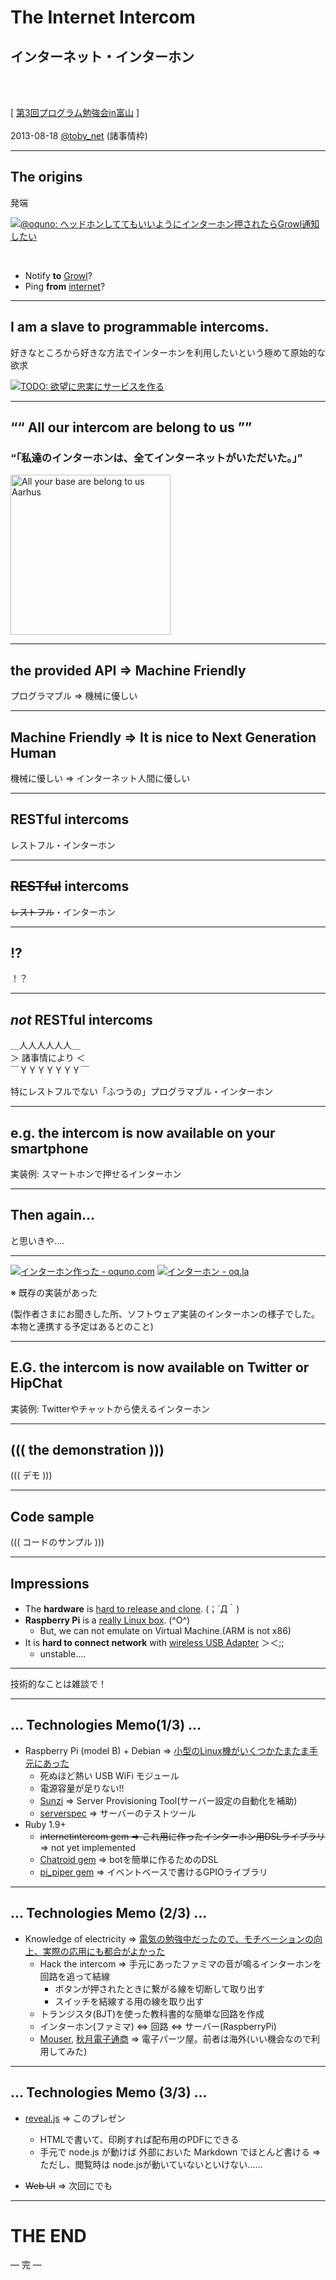 
# The Internet Intercom
## インターネット・インターホン

<br/>
<br/>

[ [第3回プログラム勉強会in富山](http://twipla.jp/events/57843) ] <br/> 
<br/>
2013-08-18 [@toby_net](https://twitter.com/toby_net) (諸事情枠) 

----

## The origins

発端

[![@oquno: ヘッドホンしててもいいようにインターホン押されたらGrowl通知したい](./images/mr-oquno.png)](http://oquno.com/log/eid2490.html)<br/>

<br/>

* Notify **to** <u>Growl</u>?
* Ping **from** <u>internet</u>?

----

## I am a slave to programmable intercoms.

好きなところから好きな方法でインターホンを利用したいという極めて原始的な欲求

[![TODO: 欲望に忠実にサービスを作る](./images/mala-yokubou.png)](http://mala.tumblr.com/post/2583438/todo)

----

## <q>&ldquo; All our intercom are belong to us &rdquo;</q>
### <q>「私達のインターホンは、全てインターネットがいただいた。」</q>

<!--
## <q>&ldquo; All our intercom are belong to internet. &rdquo;</q>
### <q>「私達のインターホンは、  全てインターネットがいただいた。」</q>
-->

<a title="By de:Benutzer:Benson.by [GFDL (http://www.gnu.org/copyleft/fdl.html) or CC-BY-SA-3.0 (http://creativecommons.org/licenses/by-sa/3.0/)], via Wikimedia Commons" href="http://commons.wikimedia.org/wiki/File%3AAll_your_base_are_belong_to_us_Aarhus.jpg"><img width="256" alt="All your base are belong to us Aarhus" src="./images/cropped-All_your_base_are_belong_to_us_Aarhus.jpg"/></a>


----

## the provided API ⇒  Machine Friendly

プログラマブル ⇒  機械に優しい

----

## Machine Friendly ⇒  It is nice to Next Generation Human

機械に優しい ⇒ インターネット人間に優しい

----

## RESTful intercoms

レストフル・インターホン

---

## <s>RESTful</s> intercoms

<s>レストフル</s>・インターホン

---

## !?

！？

---

## *not* RESTful intercoms

＿人人人人人人＿<br/>
＞  諸事情により ＜<br/>
￣ＹＹＹＹＹＹＹ￣

特にレストフルでない「ふつうの」プログラマブル・インターホン

----

## e.g. the intercom is now available on your smartphone

実装例: スマートホンで押せるインターホン

---

## Then again...

と思いきや....

---

[![インターホン作った - oquno.com](./images/mr-oquno-made-interphone.png)](http://oquno.com/log/eid2566.html)
[![インターホン - oq.la](./images/mr-oquno-interphone-small.png)](http://oq.la/interphone/)

※ 既存の実装があった

(製作者さまにお聞きした所、ソフトウェア実装のインターホンの様子でした。本物と連携する予定はあるとのこと)

---

## E.G. the intercom is now available on Twitter or HipChat

実装例: Twitterやチャットから使えるインターホン

----

## ((( the demonstration )))

 ((( デモ )))

----

## Code sample

((( コードのサンプル )))

----

## Impressions 

* The **hardware** is <u>hard to release and clone</u>. (；´Д｀)
* **Raspberry Pi** is a <u>really Linux box</u>. (^O^)
    * But, we can not emulate on Virtual Machine.(ARM is not x86)
* It is **hard to connect network** with <u>wireless USB Adapter</u> ＞＜;;
    * unstable....

----

技術的なことは雑談で！

----

## ... Technologies Memo(1/3) ...

* Raspberry Pi (model B) + Debian ⇒  <u>小型のLinux機がいくつかたまたま手元にあった</u>
    * 死ぬほど熱い USB WiFi モジュール
    * 電源容量が足りない!!
    * [Sunzi](https://github.com/kenn/sunzi) ⇒ Server Provisioning Tool(サーバー設定の自動化を補助)
    * [serverspec](http://serverspec.org/) ⇒  サーバーのテストツール
* Ruby 1.9+
    * <s>internetintercom gem ⇒ これ用に作ったインターホン用DSLライブラリ</s> ⇒ not yet implemented
    * [Chatroid gem](https://github.com/r7kamura/chatroid/) ⇒  botを簡単に作るためのDSL
    * [pi_piper gem](https://github.com/jwhitehorn/pi_piper/) ⇒ イベントベースで書けるGPIOライブラリ

----

## ... Technologies Memo (2/3) ...

* Knowledge of electricity ⇒ <u>電気の勉強中だったので、モチベーションの向上、実際の応用にも都合がよかった</u>
    * Hack the intercom ⇒ 手元にあったファミマの音が鳴るインターホンを回路を追って結線
        * ボタンが押されたときに繋がる線を切断して取り出す
        * スイッチを結線する用の線を取り出す
    * トランジスタ(BJT)を使った教科書的な簡単な回路を作成
    * インターホン(ファミマ) ⇔ 回路 ⇔ サーバー(RaspberryPi)
    * [Mouser](http://jp.mouser.com/), [秋月電子通商](http://akizukidenshi.com/) ⇒ 電子パーツ屋。前者は海外(いい機会なので利用してみた)

----

## ... Technologies Memo (3/3) ...

* [reveal.js](https://github.com/hakimel/reveal.js/) ⇒ このプレゼン
    * HTMLで書いて、印刷すれば配布用のPDFにできる
    * 手元で node.js が動けば 外部においた Markdown でほとんど書ける ⇒  ただし、閲覧時は node.jsが動いていないといけない……

* <s>Web UI</s> ⇒ 次回にでも


----

# THE END

―  完 ―

